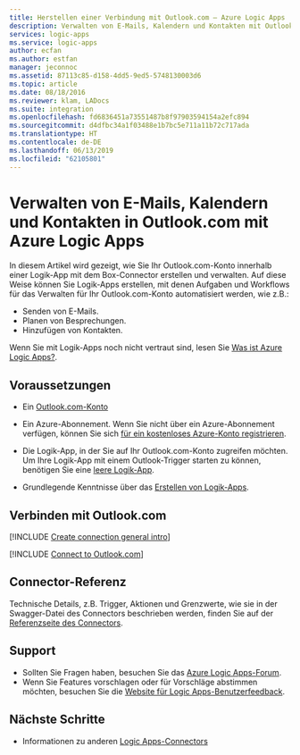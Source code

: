 ```yaml
---
title: Herstellen einer Verbindung mit Outlook.com – Azure Logic Apps | Microsoft-Dokumentation
description: Verwalten von E-Mails, Kalendern und Kontakten mit Outlook.com-REST-APIs und Azure Logic Apps
services: logic-apps
ms.service: logic-apps
author: ecfan
ms.author: estfan
manager: jeconnoc
ms.assetid: 87113c85-d158-4dd5-9ed5-5748130003d6
ms.topic: article
ms.date: 08/18/2016
ms.reviewer: klam, LADocs
ms.suite: integration
ms.openlocfilehash: fd6836451a73551487b8f97903594154a2efc894
ms.sourcegitcommit: d4dfbc34a1f03488e1b7bc5e711a11b72c717ada
ms.translationtype: HT
ms.contentlocale: de-DE
ms.lasthandoff: 06/13/2019
ms.locfileid: "62105801"
---
```

# <a name="manage-email-calendars-and-contacts-in-outlookcom-with-azure-logic-apps"></a>Verwalten von E-Mails, Kalendern und Kontakten in Outlook.com mit Azure Logic Apps

In diesem Artikel wird gezeigt, wie Sie Ihr Outlook.com-Konto innerhalb einer Logik-App mit dem Box-Connector erstellen und verwalten. Auf diese Weise können Sie Logik-Apps erstellen, mit denen Aufgaben und Workflows für das Verwalten für Ihr Outlook.com-Konto automatisiert werden, wie z.B.:

* Senden von E-Mails. 
* Planen von Besprechungen.
* Hinzufügen von Kontakten. 

Wenn Sie mit Logik-Apps noch nicht vertraut sind, lesen Sie [Was ist Azure Logic Apps?](../logic-apps/logic-apps-overview.md).

## <a name="prerequisites"></a>Voraussetzungen

* Ein [Outlook.com-Konto](https://outlook.live.com/owa/)

* Ein Azure-Abonnement. Wenn Sie nicht über ein Azure-Abonnement verfügen, können Sie sich <a href="https://azure.microsoft.com/free/" target="_blank">für ein kostenloses Azure-Konto registrieren</a>. 

* Die Logik-App, in der Sie auf Ihr Outlook.com-Konto zugreifen möchten. Um Ihre Logik-App mit einem Outlook-Trigger starten zu können, benötigen Sie eine [leere Logik-App](../logic-apps/quickstart-create-first-logic-app-workflow.md). 

* Grundlegende Kenntnisse über das [Erstellen von Logik-Apps](../logic-apps/quickstart-create-first-logic-app-workflow.md).

## <a name="connect-to-outlookcom"></a>Verbinden mit Outlook.com

[!INCLUDE [Create connection general intro](../../includes/connectors-create-connection-general-intro.md)]

[!INCLUDE [Connect to Outlook.com](../../includes/connectors-create-api-outlook.md)]

## <a name="connector-reference"></a>Connector-Referenz

Technische Details, z.B. Trigger, Aktionen und Grenzwerte, wie sie in der Swagger-Datei des Connectors beschrieben werden, finden Sie auf der [Referenzseite des Connectors](/connectors/outlook/). 

## <a name="get-support"></a>Support

* Sollten Sie Fragen haben, besuchen Sie das [Azure Logic Apps-Forum](https://social.msdn.microsoft.com/Forums/en-US/home?forum=azurelogicapps).
* Wenn Sie Features vorschlagen oder für Vorschläge abstimmen möchten, besuchen Sie die [Website für Logic Apps-Benutzerfeedback](https://aka.ms/logicapps-wish).

## <a name="next-steps"></a>Nächste Schritte

* Informationen zu anderen [Logic Apps-Connectors](../connectors/apis-list.md)